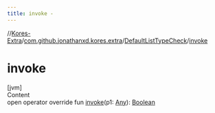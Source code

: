 ```yaml
---
title: invoke -
---
```

//[Kores-Extra](../../../index.md)/[com.github.jonathanxd.kores.extra](../index.md)/[DefaultListTypeCheck](index.md)/[invoke](invoke.md)



# invoke  
[jvm]  
Content  
open operator override fun [invoke](invoke.md)(p1: [Any](https://kotlinlang.org/api/latest/jvm/stdlib/kotlin/-any/index.html)): [Boolean](https://kotlinlang.org/api/latest/jvm/stdlib/kotlin/-boolean/index.html)  



